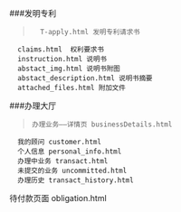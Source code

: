 ###发明专利
>       T-apply.html 发明专利请求书
      claims.html  权利要求书
      instruction.html 说明书
      abstact_img.html 说明书附图
      abstact_description.html 说明书摘要
      attached_files.html 附加文件

###办理大厅

>     办理业务——详情页 businessDetails.html
      我的顾问 customer.html
      个人信息 personal_info.html
      办理中业务 transact.html
      未提交的业务 uncommitted.html
      办理历史 transact_history.html


待付款页面     obligation.html






